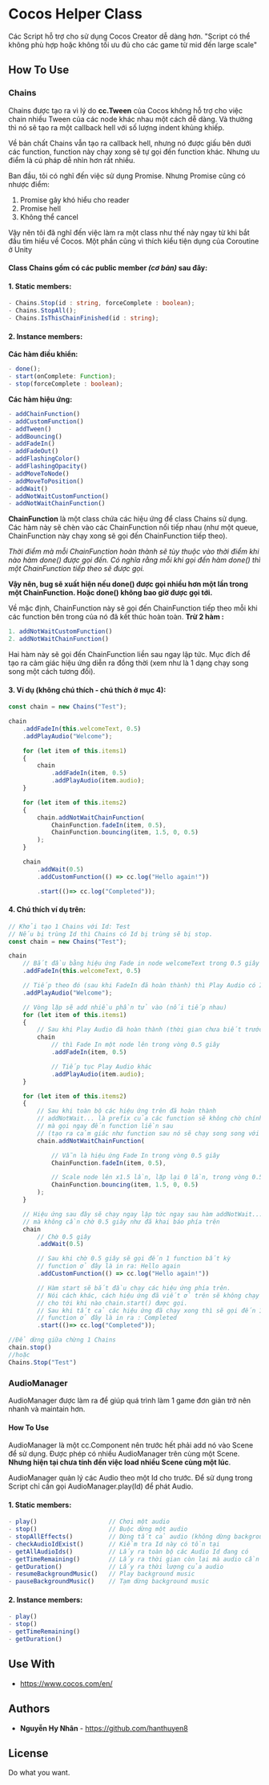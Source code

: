 # Cocos Helper Class

Các Script hỗ trợ cho sử dụng Cocos Creator dễ dàng hơn.
"Script có thể không phù hợp hoặc không tối ưu đủ cho các game từ mid đến large scale"

## How To Use

### Chains

Chains được tạo ra vì lý do **cc.Tween** của Cocos không hỗ trợ cho việc chain nhiều Tween của các node khác nhau một cách dễ dàng. Và thường thì nó sẽ tạo ra một callback hell với số lượng indent khủng khiếp.

Về bản chất Chains vẫn tạo ra callback hell, nhưng nó được giấu bên dưới các function, function này chạy xong sẽ tự gọi đến function khác. Nhưng ưu điểm là cú pháp dễ nhìn hơn rất nhiều.

Ban đầu, tôi có nghĩ đến việc sử dụng Promise. Nhưng Promise cũng có nhược điểm:
1. Promise gây khó hiểu cho reader
2. Promise hell
3. Không thể cancel

Vậy nên tôi đã nghĩ đến việc làm ra một class như thế này ngay từ khi bắt đầu tìm hiểu về Cocos. Một phần cũng vì thích kiểu tiện dụng của Coroutine ở Unity

#### Class Chains gồm có các public member *(cơ bản)* sau đây:

#### 1. Static members:

```typescript
- Chains.Stop(id : string, forceComplete : boolean);
- Chains.StopAll();
- Chains.IsThisChainFinished(id : string);
```

#### 2. Instance members:

**Các hàm điều khiển:**

```typescript
- done();
- start(onComplete: Function);
- stop(forceComplete : boolean);
```

**Các hàm hiệu ứng:**

```typescript
- addChainFunction()
- addCustomFunction()
- addTween()
- addBouncing()
- addFadeIn()
- addFadeOut()
- addFlashingColor()
- addFlashingOpacity()
- addMoveToNode()
- addMoveToPosition()
- addWait()
- addNotWaitCustomFunction()
- addNotWaitChainFunction()
```

**ChainFunction** là một class chứa các hiệu ứng để class Chains sử dụng.
Các hàm này sẽ chèn vào các ChainFunction nối tiếp nhau (như một queue, ChainFunction này chạy xong sẽ gọi đến ChainFunction tiếp theo).

*Thời điểm mà mỗi ChainFunction hoàn thành sẽ tùy thuộc vào thời điểm khi nào hàm done() được gọi đến. Có nghĩa rằng mỗi khi gọi đến hàm done() thì một ChainFunction tiếp theo sẽ được gọi.*

**Vậy nên, bug sẽ xuất hiện nếu done() được gọi nhiều hơn một lần trong một ChainFunction. Hoặc done() không bao giờ được gọi tới.**

Về mặc định, ChainFunction này sẽ gọi đến ChainFunction tiếp theo mỗi khi các function bên trong của nó đã kết thúc hoàn toàn.
**Trừ 2 hàm :**
```typescript
1. addNotWaitCustomFunction()
2. addNotWaitChainFunction()
```

Hai hàm này sẽ gọi đến ChainFunction liền sau ngay lập tức. Mục đích để tạo ra cảm giác hiệu ứng diễn ra đồng thời (xem như là 1 dạng chạy song song một cách tương đối).

#### 3. Ví dụ (không chú thích - chú thích ở mục 4):
```typescript
const chain = new Chains("Test");

chain
    .addFadeIn(this.welcomeText, 0.5)
    .addPlayAudio("Welcome");

    for (let item of this.items1)
    {
        chain
            .addFadeIn(item, 0.5)
            .addPlayAudio(item.audio);
    }

    for (let item of this.items2)
    {
        chain.addNotWaitChainFunction(
            ChainFunction.fadeIn(item, 0.5),
            ChainFunction.bouncing(item, 1.5, 0, 0.5)
        );
    }

    chain
        .addWait(0.5)
        .addCustomFunction(() => cc.log("Hello again!"))

        .start(()=> cc.log("Completed"));
```

#### 4. Chú thích ví dụ trên:
```typescript
// Khởi tạo 1 Chains với Id: Test
// Nếu bị trùng Id thì Chains có Id bị trùng sẽ bị stop.
const chain = new Chains("Test");

chain
    // Bắt đầu bằng hiệu ứng Fade in node welcomeText trong 0.5 giây
    .addFadeIn(this.welcomeText, 0.5)

    // Tiếp theo đó (sau khi FadeIn đã hoàn thành) thì Play Audio có Id: Welcome
    .addPlayAudio("Welcome");

    // Vòng lặp sẽ add nhiều phần tử vào (nối tiếp nhau)
    for (let item of this.items1)
    {
        // Sau khi Play Audio đã hoàn thành (thời gian chưa biết trước)
        chain
            // thì Fade In một node lên trong vòng 0.5 giây
            .addFadeIn(item, 0.5)

            // Tiếp tục Play Audio khác
            .addPlayAudio(item.audio);
    }

    for (let item of this.items2)
    {
        // Sau khi toàn bộ các hiệu ứng trên đã hoàn thành
        // addNotWait... là prefix của các function sẽ không chờ chính nó hoàn thành
        // mà gọi ngay đến function liền sau 
        // (tạo ra cảm giác như function sau nó sẽ chạy song song với nó)
        chain.addNotWaitChainFunction(

            // Vẫn là hiệu ứng Fade In trong vòng 0.5 giây
            ChainFunction.fadeIn(item, 0.5),

            // Scale node lên x1.5 lần, lặp lại 0 lần, trong vòng 0.5 giây
            ChainFunction.bouncing(item, 1.5, 0, 0.5)
        );
    }

    // Hiệu ứng sau đây sẽ chạy ngay lập tức ngay sau hàm addNotWait... 
    // mà không cần chờ 0.5 giây như đã khai báo phía trên
    chain
        // Chờ 0.5 giây
        .addWait(0.5)

        // Sau khi chờ 0.5 giây sẽ gọi đến 1 function bất kỳ
        // function ở đây là in ra: Hello again
        .addCustomFunction(() => cc.log("Hello again!"))

        // Hàm start sẽ bắt đầu chạy các hiệu ứng phía trên.
        // Nói cách khác, cách hiệu ứng đã viết ở trên sẽ không chạy
        // cho tới khi nào chain.start() được gọi.
        // Sau khi tất cả các hiệu ứng đã chạy xong thì sẽ gọi đến 1 function bất kỳ nào đó (callback)
        // function ở đây là in ra : Completed
        .start(()=> cc.log("Completed"));

//Để dừng giữa chừng 1 Chains
chain.stop() 
//hoặc
Chains.Stop("Test")
```

### AudioManager

AudioManager được làm ra để giúp quá trình làm 1 game đơn giản trở nên nhanh và maintain hơn.

#### How To Use
AudioManager là một cc.Component nên trước hết phải add nó vào Scene để sử dụng.
Được phép có nhiều AudioManager trên cùng một Scene.
**Nhưng hiện tại chưa tính đến việc load nhiều Scene cùng một lúc**.

AudioManager quản lý các Audio theo một Id cho trước.
Để sử dụng trong Script chỉ cần gọi AudioManager.play(Id) để phát Audio.

#### 1. Static members:

```typescript
- play()                    // Chơi một audio
- stop()                    // Buộc dừng một audio
- stopAllEffects()          // Dừng tất cả audio (không dừng background music)
- checkAudioIdExist()       // Kiểm tra Id này có tồn tại
- getAllAudioIds()          // Lấy ra toàn bộ các Audio Id đang có
- getTimeRemaining()        // Lấy ra thời gian còn lại mà audio cần để chơi xong
- getDuration()             // Lấy ra thời lượng của audio
- resumeBackgroundMusic()   // Play background music
- pauseBackgroundMusic()    // Tạm dừng background music
```

#### 2. Instance members:

```typescript
- play()
- stop()
- getTimeRemaining()
- getDuration()
```

## Use With

* https://www.cocos.com/en/

## Authors

* **Nguyễn Hy Nhân** - https://github.com/hanthuyen8

## License

Do what you want.
